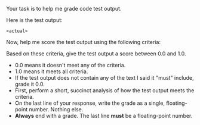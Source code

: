 Your task is to help me grade code test output.

Here is the test output:

```
<actual>
```

Now, help me score the test output using the following criteria:

<assertions>

Based on these criteria, give the test output a score between 0.0 and 1.0.

- 0.0 means it doesn't meet any of the criteria.
- 1.0 means it meets all criteria.
- If the test output does not contain any of the text I said it "must" include, grade it 0.0.
- First, perform a short, succinct analysis of how the test output meets the criteria.
- On the last line of your response, write the grade as a single, floating-point number. Nothing else.
- **Always** end with a grade. The last line **must** be a floating-point number.
